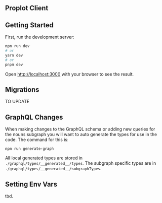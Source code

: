 ## Proplot Client

## Getting Started

First, run the development server:

```bash
npm run dev
# or
yarn dev
# or
pnpm dev
```

Open [http://localhost:3000](http://localhost:3000) with your browser to see the result.

## Migrations

TO UPDATE

## GraphQL Changes

When making changes to the GraphQL schema or adding new queries for the nouns subgraph you will want to auto generate the types for use in the code. The command for this is:

```
npm run generate-graph
```

All local generated types are stored in `./graphql/types/__generated__/types`. The subgraph specific types are in `./graphql/types/__generated__/subgraphTypes`.

## Setting Env Vars

tbd.

